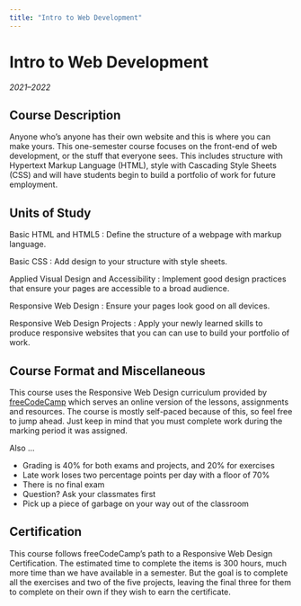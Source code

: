 ```yaml
---
title: "Intro to Web Development"
---
```


# Intro to Web Development
_2021–2022_

## Course Description

Anyone who’s anyone has their own website and this is where you can make yours. This one-semester course focuses on the front-end of web development, or the stuff that everyone sees. This includes structure with Hypertext Markup Language (HTML), style with Cascading Style Sheets (CSS) and will have students begin to build a portfolio of work for future employment.

## Units of Study

Basic HTML and HTML5
: Define the structure of a webpage with markup language.

Basic CSS
: Add design to your structure with style sheets.

Applied Visual Design and Accessibility
: Implement good design practices that ensure your pages are accessible to a broad audience.

Responsive Web Design
: Ensure your pages look good on all devices.

Responsive Web Design Projects
: Apply your newly learned skills to produce responsive websites that you can can use to build your portfolio of work.

## Course Format and Miscellaneous

This course uses the Responsive Web Design curriculum provided by [freeCodeCamp](https://www.freecodecamp.org/) which serves an online version of the lessons, assignments and resources. The course is mostly self-paced because of this, so feel free to jump ahead. Just keep in mind that you must complete work during the marking period it was assigned.

Also ...

- Grading is 40% for both exams and projects, and 20% for exercises
- Late work loses two percentage points per day with a floor of 70%
- There is no final exam
- Question? Ask your classmates first
- Pick up a piece of garbage on your way out of the classroom

## Certification

This course follows freeCodeCamp’s path to a Responsive Web Design Certification. The estimated time to complete the items is 300 hours, much more time than we have available in a semester. But the goal is to complete all the exercises and two of the five projects, leaving the final three for them to complete on their own if they wish to earn the certificate.